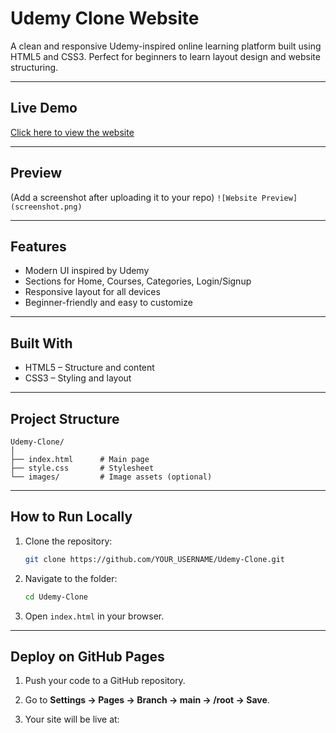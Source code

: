 

# Udemy Clone Website

A clean and responsive Udemy-inspired online learning platform built using HTML5 and CSS3. Perfect for beginners to learn layout design and website structuring.

---

## Live Demo

[Click here to view the website](YOUR_GITHUB_PAGES_LINK)

---

## Preview

(Add a screenshot after uploading it to your repo)
`![Website Preview](screenshot.png)`

---

## Features

* Modern UI inspired by Udemy
* Sections for Home, Courses, Categories, Login/Signup
* Responsive layout for all devices
* Beginner-friendly and easy to customize

---

## Built With

* HTML5 – Structure and content
* CSS3 – Styling and layout

---

## Project Structure

```
Udemy-Clone/
│
├── index.html      # Main page
├── style.css       # Stylesheet
└── images/         # Image assets (optional)
```

---

## How to Run Locally

1. Clone the repository:

   ```bash
   git clone https://github.com/YOUR_USERNAME/Udemy-Clone.git
   ```
2. Navigate to the folder:

   ```bash
   cd Udemy-Clone
   ```
3. Open `index.html` in your browser.

---

## Deploy on GitHub Pages

1. Push your code to a GitHub repository.
2. Go to **Settings → Pages → Branch → main → /root → Save**.
3. Your site will be live at:

   ```
